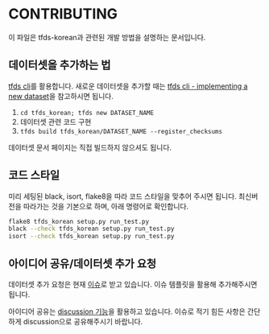 # CONTRIBUTING

이 파일은 tfds-korean과 관련된 개발 방법을 설명하는 문서입니다.

## 데이터셋을 추가하는 법

[tfds cli](https://www.tensorflow.org/datasets/cli)를 활용합니다. 새로운 데이터셋을 추가할 때는 [tfds cli - implementing a new dataset](https://www.tensorflow.org/datasets/cli#tfds_new_implementing_a_new_dataset)을 참고하시면 됩니다.

1. `cd tfds_korean; tfds new DATASET_NAME`
2. 데이터셋 관련 코드 구현
3. `tfds build tfds_korean/DATASET_NAME --register_checksums`

데이터셋 문서 페이지는 직접 빌드하지 않으셔도 됩니다.

## 코드 스타일

미리 세팅된 black, isort, flake8을 따라 코드 스타일을 맞추어 주시면 됩니다. 최신버전을 따라가는 것을 기본으로 하며, 아래 명령어로 확인합니다.

```sh
flake8 tfds_korean setup.py run_test.py
black --check tfds_korean setup.py run_test.py
isort --check tfds_korean setup.py run_test.py
```

## 아이디어 공유/데이터셋 추가 요청

데이터셋 추가 요청은 현재 [이슈](https://github.com/jeongukjae/tfds-korean/issues)로 받고 있습니다. 이슈 템플릿을 활용해 추가해주시면 됩니다.

아이디어 공유는 [discussion 기능](https://github.com/jeongukjae/tfds-korean/discussions)을 활용하고 있습니다. 이슈로 적기 힘든 사항은 간단하게 discussion으로 공유해주시기 바랍니다.
